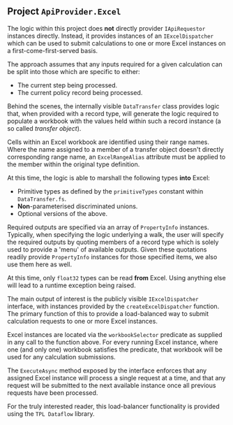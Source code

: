 ﻿## Project `ApiProvider.Excel`

The logic within this project does **not** directly provider `IApiRequestor` instances directly. Instead, it provides instances of an `IExcelDispatcher` which can be used to submit calculations to one or more Excel instances on a first-come-first-served basis.

The approach assumes that any inputs required for a given calculation can be split into those which are specific to either:

- The current step being processed.
- The current policy record being processed.

Behind the scenes, the internally visible `DataTransfer` class provides logic that, when provided with a record type, will generate the logic required to populate a workbook with the values held within such a record instance (a so called _transfer object_).

Cells within an Excel workbook are identified using their range names. Where the name assigned to a member of a transfer object doesn't directly corresponding range name, an `ExcelRangeAlias` attribute must be applied to the member within the original type definition.

At this time, the logic is able to marshall the following types **into** Excel:

- Primitive types as defined by the `primitiveTypes` constant within `DataTransfer.fs`.
- **Non**-parameterised discriminated unions.
- Optional versions of the above.

Required outputs are specified via an array of `PropertyInfo` instances. Typically, when specifying the logic underlying a walk, the user will specify the required outputs by quoting members of a record type which is solely used to provide a 'menu' of available outputs. Given these quotations readily provide `PropertyInfo` instances for those specified items, we also use them here as well.

At this time, only `float32` types can be read **from** Excel. Using anything else will lead to a runtime exception being raised.

The main output of interest is the publicly visible `IExcelDispatcher` interface, with instances provided by the `createExcelDispatcher` function. The primary function of this to provide a load-balanced way to submit calculation requests to one or more Excel instances.

Excel instances are located via the `workbookSelector` predicate as supplied in any call to the function above. For every running Excel instance, where one (and only one) workbook satisfies the predicate, that workbook will be used for any calculation submissions.

The `ExecuteAsync` method exposed by the interface enforces that any assigned Excel instance will process a single request at a time, and that any request will be submitted to the next available instance once all previous requests have been processed.

For the truly interested reader, this load-balancer functionality is provided using the `TPL Dataflow` library.
